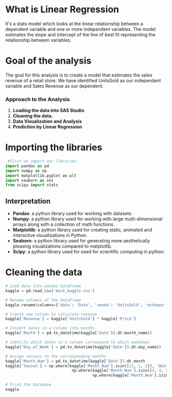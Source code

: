 # What is Linear Regression

It's a stats model which looks at the linear relationship between a dependent variable and one or more independent variables. The model estimates the slope and intercept of the line of best fit representing the relationship between variables.

# Goal of the analysis

The goal for this analysis is to create a model that estimates the sales revenue of a retail store. We have identified UnitsSold as our independent variable and Sales Revenue as our dependent.

### Approach to the Analysis

   1. **Loading the data into SAS Studio**
   2. **Cleaning the data.**
   3. **Data Visualization and Analysis**
   4. **Prediction by Linear Regression**

# Importing the libraries
```python
 #first we import our libraries
import pandas as pd
import numpy as np
import matplotlib.pyplot as plt
import seaborn as sns
from scipy import stats
```

## Interpretation
- **Pandas**: a python library used for working with datasets.
- **Numpy**: a python library used for working with large multi-dimensional arrays along with a collection of math functions.
- **Matplotlib**: a python library used for creating static, animated and interactive visualizations in Python.
- **Seaborn**: a python library used for generating more aesthetically pleasing visualizations compared to matplotlib.
- **Scipy**: a python library used for used for scientific computing in python.


# Cleaning the data
```python
# Load data into pandas DataFrame
kaggle = pd.read_csv('mock_kaggle.csv')

# Rename columns of the DataFrame
kaggle.rename(columns={'data': 'Date', 'venda': 'UnitsSold', 'estoque': 'Stock', 'preco': 'Price'}, inplace=True)

# Create new column to calculate revenue
kaggle['Revenue'] = kaggle['UnitsSold'] * kaggle['Price']

# Convert dates in a column into months
kaggle['Month'] = pd.to_datetime(kaggle['Date']).dt.month_name()

# Identify which dates in a column correspond to which weekdays
kaggle['Day_of_Week'] = pd.to_datetime(kaggle['Date']).dt.day_name()

# Assign seasons to the corresponding months
kaggle['Month_Num'] = pd.to_datetime(kaggle['Date']).dt.month
kaggle['Season'] = np.where(kaggle['Month_Num'].isin([12, 1, 2]), 'Winter',
                             np.where(kaggle['Month_Num'].isin([3, 4, 5]), 'Spring',
                                      np.where(kaggle['Month_Num'].isin([6, 7, 8]), 'Summer', 'Fall')))

# Print the database
kaggle
```
